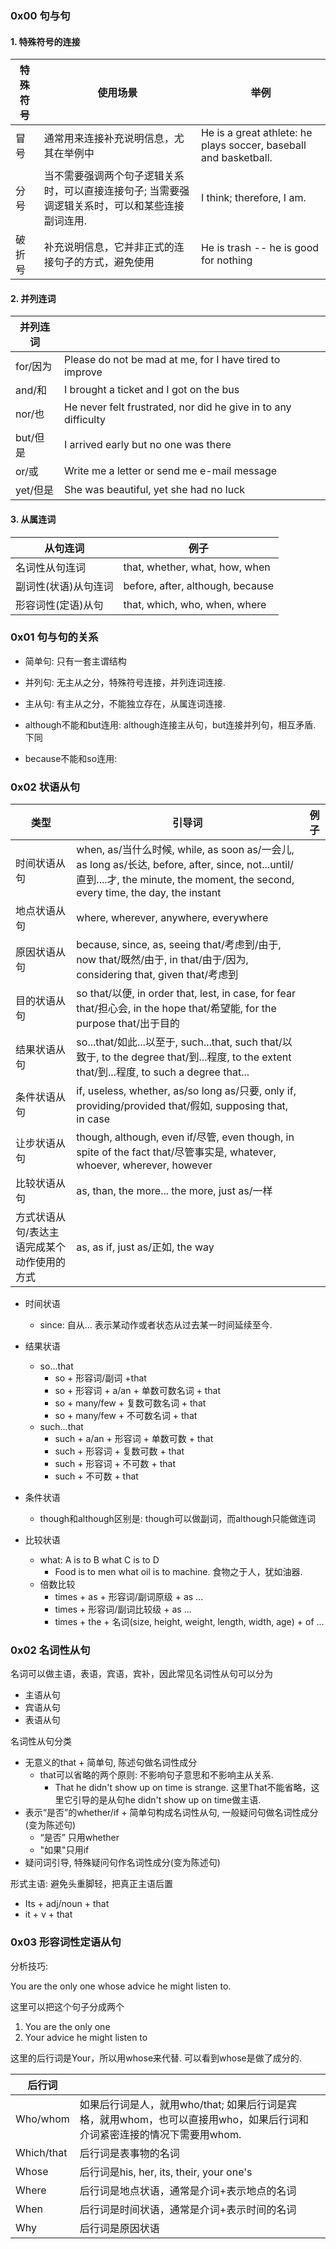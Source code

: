 ### 0x00 句与句



#### 1. 特殊符号的连接

| 特殊符号 | 使用场景                                                     | 举例                                                         |
| -------- | ------------------------------------------------------------ | ------------------------------------------------------------ |
| 冒号     | 通常用来连接补充说明信息，尤其在举例中                       | He is a great athlete: he plays soccer, baseball and basketball. |
| 分号     | 当不需要强调两个句子逻辑关系时，可以直接连接句子; 当需要强调逻辑关系时，可以和某些连接副词连用. | I think; therefore, I am.                                    |
| 破折号   | 补充说明信息，它并非正式的连接句子的方式，避免使用           | He is trash -- he is good for nothing                        |





#### 2. 并列连词

| 并列连词 |                                                              |
| -------- | ------------------------------------------------------------ |
| for/因为 | Please do not be mad at me, for I have tired to improve      |
| and/和   | I brought a ticket and I got on the bus                      |
| nor/也   | He never felt frustrated, nor did he give in to any difficulty |
| but/但是 | I arrived early but no one was there                         |
| or/或    | Write me a letter or send me e-mail message                  |
| yet/但是 | She was beautiful, yet she had no luck                       |



#### 3. 从属连词

| 从句连词             | 例子                             |
| -------------------- | -------------------------------- |
| 名词性从句连词       | that, whether, what, how, when   |
| 副词性(状语)从句连词 | before, after, although, because |
| 形容词性(定语)从句   | that, which, who, when, where    |



### 0x01 句与句的关系

- 简单句: 只有一套主谓结构
- 并列句: 无主从之分，特殊符号连接，并列连词连接.
- 主从句: 有主从之分，不能独立存在，从属连词连接.



- although不能和but连用: although连接主从句，but连接并列句，相互矛盾. 下同
- because不能和so连用: 






### 0x02 状语从句

| 类型                                        | 引导词                                                       | 例子 |
| ------------------------------------------- | ------------------------------------------------------------ | ---- |
| 时间状语从句                                | when, as/当什么时候, while, as soon as/一会儿, as long as/长达, before, after, since, not...until/直到....才, the minute, the moment, the second, every time, the day, the instant |      |
| 地点状语从句                                | where, wherever, anywhere, everywhere                        |      |
| 原因状语从句                                | because, since, as, seeing that/考虑到/由于,  now that/既然/由于,  in that/由于/因为, considering that, given that/考虑到 |      |
| 目的状语从句                                | so that/以便, in order that,  lest, in case, for fear that/担心会,  in the hope that/希望能,  for the purpose that/出于目的 |      |
| 结果状语从句                                | so...that/如此...以至于, such...that, such that/以致于, to the degree that/到...程度, to the extent that/到...程度, to such a degree that... |      |
| 条件状语从句                                | if, useless, whether, as/so long as/只要, only if, providing/provided that/假如, supposing that, in case |      |
| 让步状语从句                                | though, although, even if/尽管, even though, in spite of the fact that/尽管事实是, whatever, whoever, wherever, however |      |
| 比较状语从句                                | as, than, the more... the more, just as/一样                 |      |
| 方式状语从句/表达主语完成某个动作使用的方式 | as, as if, just as/正如, the way                             |      |



- 时间状语
  - since: 自从... 表示某动作或者状态从过去某一时间延续至今.
- 结果状语
  - so...that
    - so + 形容词/副词 +that
    - so + 形容词 + a/an + 单数可数名词 + that
    - so + many/few + 复数可数名词 + that
    - so + many/few + 不可数名词 + that
  - such...that
    - such + a/an + 形容词 + 单数可数 + that
    - such + 形容词 + 复数可数 + that
    - such + 形容词 +  不可数 + that
    - such + 不可数 + that

- 条件状语
  - though和although区别是: though可以做副词，而although只能做连词
- 比较状语
  - what: A is to B what C is to D
    - Food is to men what oil is to machine. 食物之于人，犹如油器. 
  - 倍数比较
    - times + as + 形容词/副词原级 + as ...
    - times + 形容词/副词比较级 + as ...
    - times + the + 名词(size, height, weight, length, width, age) + of ...





### 0x02 名词性从句

名词可以做主语，表语，宾语，宾补，因此常见名词性从句可以分为

- 主语从句
- 宾语从句
- 表语从句



名词性从句分类

- 无意义的that + 简单句, 陈述句做名词性成分
  - that可以省略的两个原则: 不影响句子意思和不影响主从关系.
    - That he didn't show up on time is strange. 这里That不能省略，这里它引导的是从句he didn't show up on time做主语. 
- 表示“是否”的whether/if + 简单句构成名词性从句, 一般疑问句做名词性成分(变为陈述句) 
  - “是否” 只用whether
  - "如果"只用if
- 疑问词引导, 特殊疑问句作名词性成分(变为陈述句)



形式主语: 避免头重脚轻，把真正主语后置

- Its + adj/noun + that
- it + v + that



### 0x03 形容词性定语从句

分析技巧:

You are the only one whose advice he might listen to.

这里可以把这个句子分成两个

1. You are the only one
2. Your advice he might listen to

这里的后行词是Your，所以用whose来代替.  可以看到whose是做了成分的. 



| 后行词     |                                                              |      |
| ---------- | ------------------------------------------------------------ | ---- |
| Who/whom   | 如果后行词是人，就用who/that; 如果后行词是宾格，就用whom，也可以直接用who，如果后行词和介词紧密连接的情况下需要用whom. |      |
| Which/that | 后行词是表事物的名词                                         |      |
| Whose      | 后行词是his, her, its, their, your one's                     |      |
| Where      | 后行词是地点状语，通常是介词+表示地点的名词                  |      |
| When       | 后行词是时间状语，通常是介词+表示时间的名词                  |      |
| Why        | 后行词是原因状语                                             |      |

